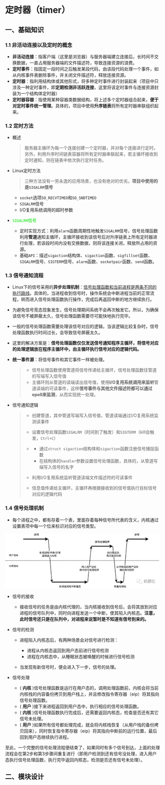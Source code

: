 # 定时器（timer）

## 一、基础知识

### 1.1 非活动连接以及定时的概念

* **非活动连接**：指客户端（这里是浏览器）与服务器端建立连接后，长时间不交换数据，一直占用服务器端的文件描述符，导致连接资源的浪费。
* **定时事件**：指固定一段时间之后触发某段代码，由该段代码处理一个事件，如从内核事件表删除事件，并关闭文件描述符，释放连接资源。
* **定时器**：指利用结构体或其他形式，将多种定时事件进行封装起来（项目中只涉及一种定时事件，即**定期检测非活跃连接**，这里将该定时事件与连接资源封装为一个结构体定时器）
* **定时器容器**：指使用某种容器类数据结构，将上述多个定时器组合起来，**便于对定时事件统一管理**。具体的，项目中使用**升序链表**将所有定时器串联组织起来。

### 1.2 定时方法

* 概述

  > 服务器主循环为每一个连接创建一个定时器，并对每个连接进行定时。另外，利用升序时间链表容器将所有定时器串联起来，若主循环接收到定时通知，则在链表中依次执行定时任务。

* Linux定时方法

  > 三种方法没有一劳永逸的应用场景，也没有绝对的优劣。**项目中使用的是`SIGALRM`信号**

  * `socket`选项`SO_RECVTIMEO`和`SO_SNDTIMEO`
  * `SIGALRM`信号
  * I/O复用系统调用的超时参数

* <font color='grenn'>`SIGALRM`信号</font>

  * 定时实现方式：利用`alarm`函数周期性地触发`SIGALRM`信号，信号处理函数利用**管道**通知主循环，主循环接收到该信号后对升序链表上所有定时器进行处理，若该段时间内没有交换数据，则将该连接关闭，释放所占用的资源。
  * 基础`API`：描述`sigaction`结构体、`sigaction`函数、`sigfillset`函数、`SIGALRM`信号、`SIGTERM`信号、`alarm`函数、`socketpair`函数、`send`函数。

### 1.3 信号通知流程

* Linux下的信号采用的**异步处理机制**：<u>信号处理函数和当前进程是两条不同的执行路线</u>。具体的，当进程收到信号时，操作系统会中断进程当前的正常流程，转而进入信号处理函数执行操作，完成后再返回中断的地方继续执行。

* 为避免信号竞态现象发生，信号处理期间系统不会再次触发它。所以，为确保该信号不被屏蔽太久，信号处理函数需要尽可能快地执行完毕。

* 一般的信号处理函数需要处理该信号对应的逻辑，当该逻辑比较复杂时，信号处理函数执行时间过长，会导致信号屏蔽太久。

* 这里的解决方案是：**信号处理函数仅仅发送信号通知程序主循环，将信号对应的处理逻辑放在程序主循环中，由主循环执行信号对应的逻辑代码。**

* **统一事件源**：将信号事件和其它事件一样被处理。

  > * 信号处理函数使用管道将信号传递给主循环，信号处理函数往管道的写端写入信号值
  > * 主循环则从管道的读端读出信号值，使用**I/O复用系统调用来监听**管道读端的可读事件，这样**信号事件与其他文件描述符都可以通过epoll来监测**，从而实现统一处理。

* 信号通知逻辑

  > * 创建管道，其中管道写端写入信号值，管道读端通过I/O复用系统监测读事件
  >
  > * 设置信号处理函数`SIGALRM`（时间到了触发）和`SIGTERM`（kill会触发，`Ctrl+C`）
  >
  > * - 通过`struct sigaction`结构体和`sigaction`函数注册信号捕捉函数
  >   - 在结构体的`handler`参数设置信号处理函数，具体的，从管道写端写入信号的名字
  >
  > * 利用I/O复用系统监听管道读端文件描述符的可读事件
  >
  > * 信息值传递给主循环，主循环再根据接收到的信号值执行目标信号对应的逻辑代码

### 1.4 信号处理机制

* 每个进程之中，都有存着一个表，里面存着每种信号所代表的含义，内核通过设置表项中每一个位来标识对应的信号类型。

![图片](定时器（timer）.assets/640.webp)

* 信号的接收

  * 接收信号的任务是由内核代理的，当内核接收到信号后，会将其放到对应进程的信号队列中，同时向进程发送一个中断，使其陷入内核态。**注意，此时信号还只是在队列中，对进程来说暂时是不知道有信号到来的。**

* 信号的检测

  * 进程陷入内核态后，有两种场景会对信号进行检测：
    * 进程从内核态返回到用户态前进行信号检测
    * 进程在内核态中，从睡眠状态被唤醒的时候进行信号检测

  * 当发现有新信号时，便会进入下一步，信号的处理。

* 信号处理

  * ( **内核** )信号处理函数是运行在用户态的，调用处理函数前，内核会将当前内核栈的内容备份拷贝到用户栈上，并且修改指令寄存器（eip）将其指向信号处理函数。
  * ( **用户** )接下来进程返回到用户态中，执行相应的信号处理函数。
  * ( **内核** )信号处理函数执行完成后，还需要返回内核态，检查是否还有其它信号未处理。
  * ( **用户** )如果所有信号都处理完成，就会将内核栈恢复（从用户栈的备份拷贝回来），同时恢复指令寄存器（eip）将其指向中断前的运行位置，最后回到用户态继续执行进程。

至此，一个完整的信号处理流程便结束了，如果同时有多个信号到达，上面的处理流程会在第2步和第3步骤间重复进行（即用户检测到还有信号没处理，进入用户态执行信号处理函数，执行完毕返回内核态，检测是否还有信号未处理）。

## 二、模块设计
